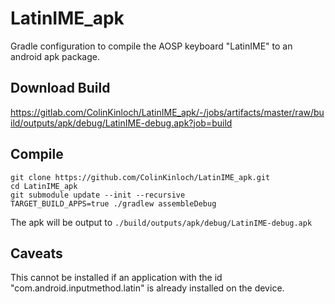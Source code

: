 # LatinIME_apk
Gradle configuration to compile the AOSP keyboard "LatinIME" to an android apk package.

## Download Build
https://gitlab.com/ColinKinloch/LatinIME_apk/-/jobs/artifacts/master/raw/build/outputs/apk/debug/LatinIME-debug.apk?job=build

## Compile
```
git clone https://github.com/ColinKinloch/LatinIME_apk.git
cd LatinIME_apk
git submodule update --init --recursive
TARGET_BUILD_APPS=true ./gradlew assembleDebug
```

The apk will be output to `./build/outputs/apk/debug/LatinIME-debug.apk`

## Caveats
This cannot be installed if an application with the id
"com.android.inputmethod.latin" is already installed on the device.